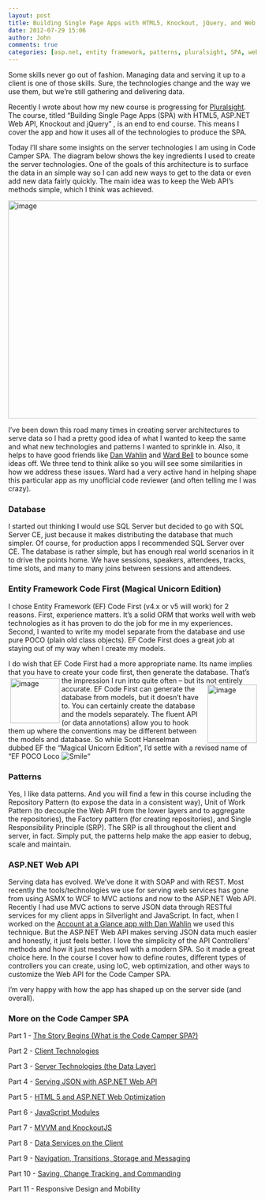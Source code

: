 ```yaml
---
layout: post
title: Building Single Page Apps with HTML5, Knockout, jQuery, and Web API - Part 3 - Server Technologies
date: 2012-07-29 15:06
author: John
comments: true
categories: [asp.net, entity framework, patterns, pluralsight, SPA, webapi]
---
```

<p>Some skills never go out of fashion. Managing data and serving it up to a client is one of those skills. Sure, the technologies change and the way we use them, but we’re still gathering and delivering data.</p> <p>Recently I wrote about how my new course is progressing for <a href="http://www.pluralsight.com/">Pluralsight</a>. The course, titled “Building Single Page Apps (SPA) with HTML5, ASP.NET Web API, Knockout and jQuery” , is an end to end course. This means I cover the app and how it uses all of the technologies to produce the SPA. </p> <p>Today I’ll share some insights on the server technologies I am using in Code Camper SPA. The diagram below shows the key ingredients I used to create the server technologies. One of the goals of this architecture is to surface the data in an simple way so I can add new ways to get to the data or even add new data fairly quickly. The main idea was to keep the Web API’s methods simple, which I think was achieved.</p> <p><a href="http://images.johnpapa.net/wp-content/uploads/media/Windows-Live-Writer/Building-Single-Page-APps_9356/image_2.png"><img style="background-image: none; border-right-width: 0px; padding-left: 0px; padding-right: 0px; display: block; float: none; border-top-width: 0px; border-bottom-width: 0px; margin-left: auto; border-left-width: 0px; margin-right: auto; padding-top: 0px" title="image" border="0" alt="image" src="http://images.johnpapa.net/wp-content/uploads/media/Windows-Live-Writer/Building-Single-Page-APps_9356/image_thumb.png" width="520" height="441"></a></p> <p>I’ve been down this road many times in creating server architectures to serve data so I had a pretty good idea of what I wanted to keep the same and what new technologies and patterns I wanted to sprinkle in. Also, it helps to have good friends like <a href="http://twitter.com/danwahlin">Dan Wahlin</a> and <a href="http://twitter.com/wardbell">Ward Bell</a> to bounce some ideas off. We three tend to think alike so you will see some similarities in how we address these issues. Ward had a very active hand in helping shape this particular app as my unofficial code reviewer (and often telling me I was crazy).</p> <h3>Database</h3> <p>I started out thinking I would use SQL Server but decided to go with SQL Server CE, just because it makes distributing the database that much simpler. Of course, for production apps I recommended SQL Server over CE. The database is rather simple, but has enough real world scenarios in it to drive the points home. We have sessions, speakers, attendees, tracks, time slots, and many to many joins between sessions and attendees.</p> <h3>Entity Framework Code First (Magical Unicorn Edition)</h3> <p>I chose Entity Framework (EF) Code First (v4.x or v5 will work) for 2 reasons. First, experience matters. It’s a solid ORM that works well with web technologies as it has proven to do the job for me in my experiences. Second, I wanted to write my model separate from the database and use pure POCO (plain old class objects). EF Code First does a great job at staying out of my way when I create my models.</p> <p>I do wish that EF Code First had a more appropriate name. Its name implies that you have to create your code first, then generate the database. That’s the impression I run <a href="http://images.johnpapa.net/wp-content/uploads/media/Windows-Live-Writer/Building-Single-Page-APps_9356/image_4.png"><img style="background-image: none; border-right-width: 0px; margin: 4px; padding-left: 0px; padding-right: 0px; display: inline; float: left; border-top-width: 0px; border-bottom-width: 0px; border-left-width: 0px; padding-top: 0px" title="image" border="0" alt="image" align="left" src="http://images.johnpapa.net/wp-content/uploads/media/Windows-Live-Writer/Building-Single-Page-APps_9356/image_thumb_1.png" width="100" height="91"></a>into quite often – but its not entirely accurate. EF Code <a href="http://images.johnpapa.net/wp-content/uploads/media/Windows-Live-Writer/Building-Single-Page-APps_9356/image_6.png"><img style="background-image: none; border-right-width: 0px; padding-left: 0px; padding-right: 0px; display: inline; float: right; border-top-width: 0px; border-bottom-width: 0px; border-left-width: 0px; padding-top: 0px" title="image" border="0" alt="image" align="right" src="http://images.johnpapa.net/wp-content/uploads/media/Windows-Live-Writer/Building-Single-Page-APps_9356/image_thumb_2.png" width="100" height="118"></a>First can generate the database from models, but it doesn’t have to. You can certainly create the database and the models separately. The fluent API (or data annotations) allow you to hook them up where the conventions may be different between the models and database. So while Scott Hanselman dubbed EF the “Magical Unicorn Edition”, I’d settle with a revised name of “EF POCO Loco <img style="border-bottom-style: none; border-left-style: none; border-top-style: none; border-right-style: none" class="wlEmoticon wlEmoticon-smile" alt="Smile" src="http://images.johnpapa.net/wp-content/uploads/media/Windows-Live-Writer/Building-Single-Page-APps_9356/wlEmoticon-smile_2.png">“</p> <h3>Patterns</h3> <p>Yes, I like data patterns. And you will find a few in this course including the Repository Pattern (to expose the data in a consistent way), Unit of Work Pattern (to decouple the Web API from the lower layers and to aggregate the repositories), the Factory pattern (for creating repositories), and Single Responsibility Principle (SRP). The SRP is all throughout the client and server, in fact. Simply put, the patterns help make the app easier to debug, scale and maintain.</p> <h3>ASP.NET Web API</h3> <p>Serving data has evolved. We’ve done it with SOAP and with REST. Most recently the tools/technologies we use for serving web services has gone from using ASMX to WCF to MVC actions and now to the ASP.NET Web API. Recently I had use MVC actions to serve JSON data through RESTful services for my client apps in Silverlight and JavaScript. In fact, when I worked on the <a href="http://www.pluralsight-training.net/microsoft/Courses/TableOfContents/web-development">Account at a Glance app with Dan Wahlin</a> we used this technique. But the ASP.NET Web API makes serving JSON data much easier and honestly, it just feels better. I love the simplicity of the API Controllers’ methods and how it just meshes well with a modern SPA. So it made a great choice here. In the course I cover how to define routes, different types of controllers you can create, using IoC, web optimization, and other ways to customize the Web API for the Code Camper SPA.</p> <p>I’m very happy with how the app has shaped up on the server side (and overall).</p> <h3>More on the Code Camper SPA</h3> <p>Part 1 - <a href="http://jpapa.me/spapost1">The Story Begins (What is the Code Camper SPA?)</a></p> <p>Part 2 - <a href="http://jpapa.me/spapost2">Client Technologies</a></p> <p>Part 3 - <a href="/spapost3">Server Technologies (the Data Layer)</a></p> <p>Part 4 - <a href="http://jpapa.me/spapost4">Serving JSON with ASP.NET Web API</a></p> <p>Part 5 - <a href="http://jpapa.me/spapost5">HTML 5 and ASP.NET Web Optimization</a></p> <p>Part 6 - <a href="http://jpapa.me/spapost6">JavaScript Modules</a></p> <p>Part 7 - <a href="http://jpapa.me/spapost7">MVVM and KnockoutJS</a></p> <p>Part 8 - <a href="http://jpapa.me/spapost8">Data Services on the Client</a></p> <p>Part 9 - <a href="http://jpapa.me/spapost9">Navigation, Transitions, Storage and Messaging</a></p> <p>Part 10 - <a href="http://jpapa.me/spapost10">Saving, Change Tracking, and Commanding</a> </p> <p>Part 11 - Responsive Design and Mobility</p>

